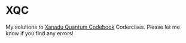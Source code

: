 # XQC
My solutions to [Xanadu Quantum Codebook](https://codebook.xanadu.ai) Codercises. Please let me know if you find any errors!
